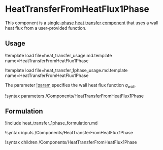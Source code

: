 # HeatTransferFromHeatFlux1Phase

This component is a
[single-phase heat transfer component](thermal_hydraulics/component_groups/heat_transfer_1phase.md)
that uses a wall heat flux from a user-provided function.

## Usage

!template load file=heat_transfer_usage.md.template name=HeatTransferFromHeatFlux1Phase

!template load file=heat_transfer_1phase_usage.md.template name=HeatTransferFromHeatFlux1Phase

The parameter [!param](/Components/HeatTransferFromHeatFlux1Phase/q_wall)
specifies the wall heat flux function $q_\text{wall}$.

!syntax parameters /Components/HeatTransferFromHeatFlux1Phase

## Formulation

!include heat_transfer_1phase_formulation.md

!syntax inputs /Components/HeatTransferFromHeatFlux1Phase

!syntax children /Components/HeatTransferFromHeatFlux1Phase
